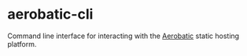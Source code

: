 # aerobatic-cli

Command line interface for interacting with the [Aerobatic](https://www.aerobatic.com) static hosting platform.
